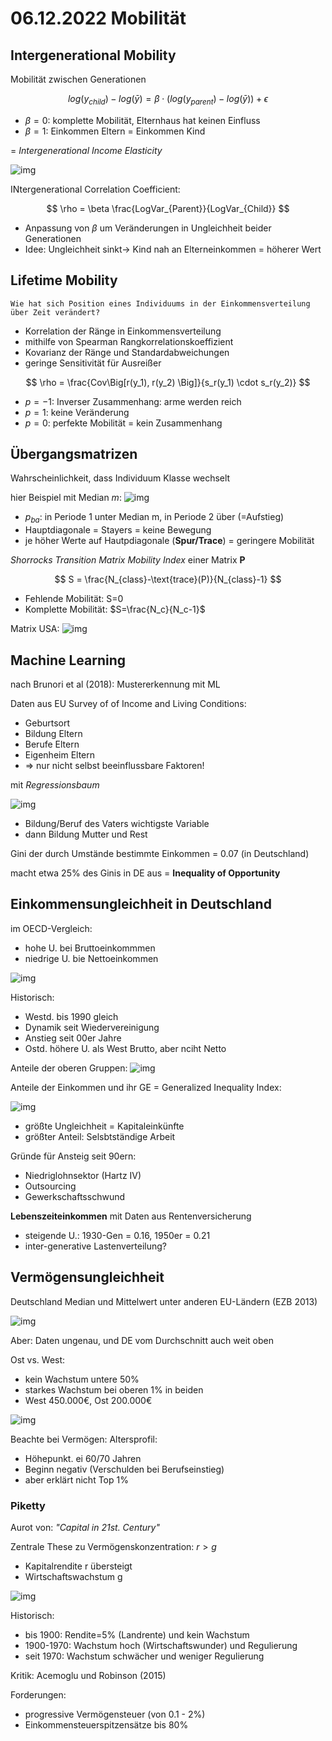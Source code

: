 # 06.12.2022 Mobilität



## Intergenerational Mobility

Mobilität zwischen Generationen

$$
log(y_{child}) - log(\bar{y}) = \beta \cdot(log(y_{parent})-log(\bar{y}))+\epsilon
$$

- $\beta = 0$: komplette Mobilität, Elternhaus hat keinen Einfluss
- $\beta = 1:$ Einkommen Eltern = Einkommen Kind

= *Intergenerational Income Elasticity*

![img](../images/2022-12-06_09-35-13.jpg)

INtergenerational Correlation Coefficient: 

$$
\rho = \beta \frac{LogVar_{Parent}}{LogVar_{Child}}
$$

- Anpassung von $\beta$ um Veränderungen in Ungleichheit beider Generationen
- Idee: Ungleichheit sinkt-> Kind nah an Elterneinkommen = höherer Wert



## Lifetime Mobility

`Wie hat sich Position eines Individuums in der Einkommensverteilung über Zeit verändert?`

- Korrelation der Ränge in Einkommensverteilung
- mithilfe von Spearman Rangkorrelationskoeffizient
- Kovarianz der Ränge und Standardabweichungen
- geringe Sensitivität für Ausreißer

$$
\rho = \frac{Cov\Big[r(y_1), r(y_2) \Big]}{s_r(y_1) \cdot s_r(y_2)}
$$

- $p = -1$: Inverser Zusammenhang: arme werden reich
- $p = 1$: keine Veränderung
- $p = 0$: perfekte Mobilität = kein Zusammenhang

## Übergangsmatrizen

Wahrscheinlichkeit, dass Individuum Klasse wechselt

hier Beispiel mit Median *m*: ![img](../images/2022-12-06_09-56-18.jpg)

- $p_{ba}$: in Periode 1 unter Median m, in Periode 2 über (=Aufstieg)
- Hauptdiagonale = Stayers = keine Bewegung
- je höher Werte auf Hautpdiagonale (**Spur/Trace**) = geringere Mobilität

*Shorrocks Transition Matrix Mobility Index* einer Matrix **P**

$$
S = \frac{N_{class}-\text{trace}(P)}{N_{class}-1}
$$

- Fehlende Mobilität: S=0
- Komplette Mobilität: $S=\frac{N_c}{N_c-1}$

Matrix USA: ![img](../images/2022-12-06_10-19-33.jpg)

## Machine Learning

nach Brunori et al (2018): Mustererkennung mit ML

Daten aus EU Survey of of Income and Living Conditions:

- Geburtsort
- Bildung Eltern
- Berufe Eltern
- Eigenheim Eltern
- => nur nicht selbst beeinflussbare Faktoren!

mit *Regressionsbaum*

![img](../images/2022-12-06_10-37-26.jpg)

- Bildung/Beruf des Vaters wichtigste Variable
- dann Bildung Mutter und Rest

Gini der durch Umstände bestimmte Einkommen = 0.07 (in Deutschland)

macht etwa 25% des Ginis in DE aus = **Inequality of Opportunity**

## Einkommensungleichheit in Deutschland

im OECD-Vergleich:

- hohe U. bei Bruttoeinkommmen
- niedrige U. bie Nettoeinkommen

![img](../images/2022-12-06_11-05-51.jpg)

Historisch:

- Westd. bis 1990 gleich
- Dynamik seit Wiedervereinigung
- Anstieg seit 00er Jahre
- Ostd. höhere U. als West Brutto, aber nciht Netto



Anteile der oberen Gruppen: ![img](../images/2022-12-06_11-16-30.jpg)

Anteile der Einkommen und ihr GE = Generalized Inequality Index:

![img](../images/2022-12-06_11-24-03.jpg)

- größte Ungleichheit = Kapitaleinkünfte
- größter Anteil: Selsbtständige Arbeit



Gründe für Ansteig seit 90ern:

- Niedriglohnsektor (Hartz IV)
- Outsourcing
- Gewerkschaftsschwund



**Lebenszeiteinkommen** mit Daten aus Rentenversicherung

- steigende U.: 1930-Gen = 0.16, 1950er = 0.21
- inter-generative Lastenverteilung?

## Vermögensungleichheit

Deutschland Median und Mittelwert unter anderen EU-Ländern (EZB 2013)

![img](../images/2022-12-06_11-36-53.jpg)

Aber: Daten ungenau, und DE vom Durchschnitt auch weit oben

Ost vs. West:

- kein Wachstum untere 50%
- starkes Wachstum bei oberen 1% in beiden
- West 450.000€, Ost 200.000€

![img](../images/2022-12-06_11-50-05.jpg)

Beachte bei Vermögen: Altersprofil:

- Höhepunkt. ei 60/70 Jahren
- Beginn negativ (Verschulden bei Berufseinstieg)
- aber erklärt nicht Top 1%

### Piketty

 Aurot von:  *"Capital in 21st. Century"*

Zentrale These zu Vermögenskonzentration: $r > g$

- Kapitalrendite r übersteigt
- Wirtschaftswachstum g

![img](../images/2022-12-06_11-58-03.jpg)

Historisch:

- bis 1900: Rendite=5% (Landrente) und kein Wachstum
- 1900-1970: Wachstum hoch (Wirtschaftswunder) und Regulierung
- seit 1970: Wachstum schwächer und weniger Regulierung

Kritik: Acemoglu und Robinson (2015)

Forderungen:

- progressive Vermögensteuer (von 0.1 - 2%)
- Einkommensteuerspitzensätze bis 80%

